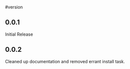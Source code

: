 #version

## 0.0.1
Initial Release

## 0.0.2
Cleaned up documentation and removed errant install task.
